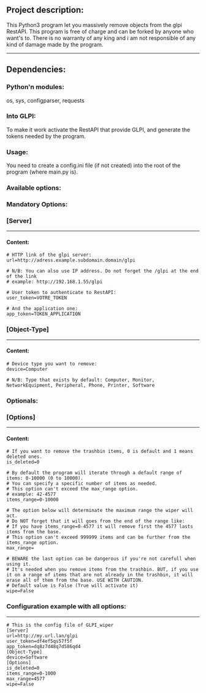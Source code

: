 ## Project description:
This Python3 program let you massively remove objects from the glpi RestAPI.
This program is free of charge and can be forked by anyone who want's to.
There is no warranty of any king and i am not responsible of any kind of damage made by the program.

***
## Dependencies:
### Python'n modules:
os, sys, configparser, requests
### Into GLPI:
To make it work activate the RestAPI that provide GLPI, and generate the tokens needed by the program.

### Usage:
You need to create a config.ini file (if not created) into the root of the program (where main.py is).

### Available options:

### Mandatory Options:
### [Server]
***
#### Content:
```
# HTTP link of the glpi server:
url=http://adress.example.subdomain.domain/glpi

# N/B: You can also use IP address. Do not forget the /glpi at the end of the link 
# example: http://192.168.1.55/glpi

# User token to authenticate to RestAPI:
user_token=VOTRE_TOKEN

# And the application one:
app_token=TOKEN_APPLICATION
```
### [Object-Type]
***
#### Content:
```
# Device type you want to remove:
device=Computer

# N/B: Type that exists by default: Computer, Monitor, NetworkEquipment, Peripheral, Phone, Printer, Software
```
### Optionals:

### [Options]
***
#### Content:
```
# If you want to remove the trashbin items, 0 is default and 1 means deleted ones.
is_deleted=0

# By default the program will iterate through a default range of items: 0-10000 (0 to 10000).
# You can specify a specific number of items as needed.
# This option can't exceed the max_range option.
# example: 42-4577
items_range=0-10000

# The option below will determinate the maximum range the wiper will act. 
# Do NOT forget that it will goes from the end of the range like:
# If you have items_range=0-4577 it will remove first the 4577 lasts items from the base.
# This option can't exceed 999999 items and can be further from the items_range option.
max_range=

# BEWARE the last option can be dangerous if you're not carefull when using it.
# It's needed when you remove items from the trashbin. BUT, if you use it on a range of items that are not already in the trashbin, it will erase all of them from the base. USE WITH CAUTION.
# Default value is False (True will activate it)
wipe=False
```
### Configuration example with all options:
***
```
# This is the config file of GLPI_wiper
[Server]
url=http://my.url.lan/glpi
user_token=df4ef5qs57f5f
app_token=dq8z7d48q7d586qd4
[Object-Type]
device=Software
[Options]
is_deleted=0
items_range=0-1000
max_range=4577
wipe=False
``` 
